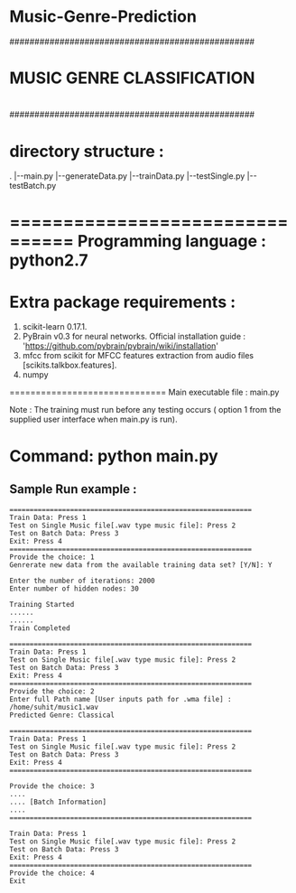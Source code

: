 # Music-Genre-Prediction

#################################################
#                                               #
#         MUSIC GENRE CLASSIFICATION            #
#                                               #
#################################################

directory structure : 
=====================
  .
  |--main.py
  |--generateData.py
  |--trainData.py
  |--testSingle.py
  |--testBatch.py



================================
Programming language : python2.7
================================

Extra package requirements : 
============================
  1. scikit-learn 0.17.1.
  2. PyBrain v0.3 for neural networks. Official installation guide : 'https://github.com/pybrain/pybrain/wiki/installation'
  3. mfcc from scikit for MFCC features extraction from audio files [scikits.talkbox.features].
  4. numpy

==============================
Main executable file : main.py

Note : The training must run before any testing occurs ( option 1 from the supplied user interface when main.py is run).

Command: python main.py
==============================

Sample Run example :
-------------------
	============================================================
	Train Data: Press 1
	Test on Single Music file[.wav type music file]: Press 2
	Test on Batch Data: Press 3
	Exit: Press 4
	============================================================
	Provide the choice: 1
	Genrerate new data from the available training data set? [Y/N]: Y

	Enter the number of iterations: 2000
	Enter number of hidden nodes: 30

	Training Started
	......
	......
	Train Completed

	============================================================
	Train Data: Press 1
	Test on Single Music file[.wav type music file]: Press 2
	Test on Batch Data: Press 3
	Exit: Press 4
	============================================================
	Provide the choice: 2
	Enter full Path name [User inputs path for .wma file] : /home/suhit/music1.wav
	Predicted Genre: Classical

	============================================================
	Train Data: Press 1
	Test on Single Music file[.wav type music file]: Press 2
	Test on Batch Data: Press 3
	Exit: Press 4
	============================================================

	Provide the choice: 3
	....
	.... [Batch Information]
	....
	============================================================

	Train Data: Press 1
	Test on Single Music file[.wav type music file]: Press 2
	Test on Batch Data: Press 3
	Exit: Press 4
	============================================================
	Provide the choice: 4
	Exit



